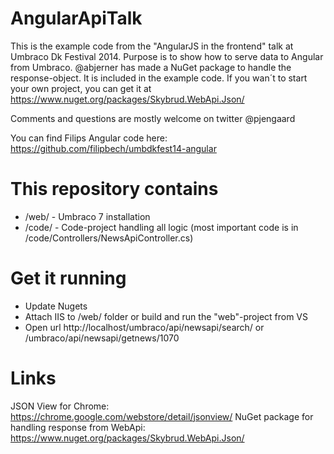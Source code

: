 AngularApiTalk
==============

This is the example code from the "AngularJS in the frontend" talk at Umbraco Dk Festival 2014. Purpose is to show how to serve data to Angular from Umbraco. @abjerner has made a NuGet package to handle the response-object. It is included in the example code. If you wan´t to start your own project, you can get it at https://www.nuget.org/packages/Skybrud.WebApi.Json/

Comments and questions are mostly welcome on twitter @pjengaard

You can find Filips Angular code here: https://github.com/filipbech/umbdkfest14-angular


This repository contains
===========

+ /web/ - Umbraco 7 installation
+ /code/ - Code-project handling all logic (most important code is in /code/Controllers/NewsApiController.cs)



Get it running
==============

+ Update Nugets
+ Attach IIS to /web/ folder or build and run the "web"-project from VS
+ Open url http://localhost/umbraco/api/newsapi/search/ or /umbraco/api/newsapi/getnews/1070



Links
=============

JSON View for Chrome: https://chrome.google.com/webstore/detail/jsonview/
NuGet package for handling response from WebApi: https://www.nuget.org/packages/Skybrud.WebApi.Json/

